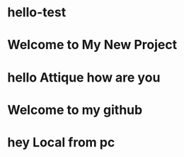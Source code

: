 # hello-test
# Welcome to My New Project
# hello Attique how are you
# Welcome to my github
# hey Local from pc
